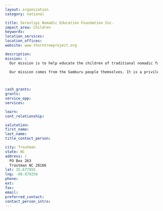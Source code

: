 ```yaml
---
layout: organization
category: national

title: Sereolipi Nomadic Education Foundation Inc.
impact_area: Children
keywords: 
location_services: 
location_offices: 
website: www.thorntreeproject.org

description: 
mission: |
  Our mission is to help educate the children of traditional nomadic families in Northern Samburu. We work to help more Samburu children go to school and receive the level of education they desire, whether that is primary school, high school, technical school, or college. With hard work, resourcefulness, and a little help from the outside world, the Samburu people have begun to create significant, meaningful, and measurable change by providing education for their children. The Thorn Tree Project exists to do all it can to support their efforts.

  Our mission comes from the Samburu people themselves. It is a privilege to be invited into the Samburu tribe, and we make sure that everything we do is in tune with their culture and aligned with their goals. We aim to have the smallest possible footprint in Samburu, maintaining our focus on education.

  

cash_grants: 
grants: 
service_opp: 
services: 

learn: 
cont_relationship: 

salutation: 
first_name: 
last_name: 
title_contact_person: 

city: Troutman
state: NC
address: |
  PO Box 263  
  Troutman NC 28166
lat: 35.677955
lng: -80.879258
phone: 
ext: 
fax: 
email: 
preferred_contact: 
contact_person_intro: 
---
```

